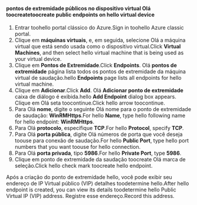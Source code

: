 #### <a name="toocreate-public-endpoints-on-hello-virtual-device"></a><span data-ttu-id="f183f-101">pontos de extremidade públicos no dispositivo virtual Olá toocreate</span><span class="sxs-lookup"><span data-stu-id="f183f-101">toocreate public endpoints on hello virtual device</span></span>

1. <span data-ttu-id="f183f-102">Entrar toohello portal clássico do Azure.</span><span class="sxs-lookup"><span data-stu-id="f183f-102">Sign in toohello Azure classic portal.</span></span>
2. <span data-ttu-id="f183f-103">Clique em **máquinas virtuais**, e, em seguida, selecione Olá a máquina virtual que está sendo usada como o dispositivo virtual.</span><span class="sxs-lookup"><span data-stu-id="f183f-103">Click **Virtual Machines**, and then select hello virtual machine that is being used as your virtual device.</span></span>
3. <span data-ttu-id="f183f-104">Clique em **Pontos de Extremidade**.</span><span class="sxs-lookup"><span data-stu-id="f183f-104">Click **Endpoints**.</span></span> <span data-ttu-id="f183f-105">Olá **pontos de extremidade** página lista todos os pontos de extremidade da máquina virtual de saudação.</span><span class="sxs-lookup"><span data-stu-id="f183f-105">hello **Endpoints** page lists all endpoints for hello virtual machine.</span></span>
4. <span data-ttu-id="f183f-106">Clique em **Adicionar**.</span><span class="sxs-lookup"><span data-stu-id="f183f-106">Click **Add**.</span></span> <span data-ttu-id="f183f-107">Olá **Adicionar ponto de extremidade** caixa de diálogo é exibida.</span><span class="sxs-lookup"><span data-stu-id="f183f-107">hello **Add Endpoint** dialog box appears.</span></span> <span data-ttu-id="f183f-108">Clique em Olá seta toocontinue.</span><span class="sxs-lookup"><span data-stu-id="f183f-108">Click hello arrow toocontinue.</span></span>
5. <span data-ttu-id="f183f-109">Para Olá **nome**, digite o seguinte Olá nome para o ponto de extremidade de saudação: **WinRMHttps**.</span><span class="sxs-lookup"><span data-stu-id="f183f-109">For hello **Name**, type hello following name for hello endpoint: **WinRMHttps**.</span></span>
6. <span data-ttu-id="f183f-110">Para Olá **protocolo**, especifique **TCP**.</span><span class="sxs-lookup"><span data-stu-id="f183f-110">For hello **Protocol**, specify **TCP**.</span></span>
7. <span data-ttu-id="f183f-111">Para Olá **porta pública**, digite Olá números de porta que você deseja toouse para conexão de saudação.</span><span class="sxs-lookup"><span data-stu-id="f183f-111">For hello **Public Port**, type hello port numbers that you want toouse for hello connection.</span></span>
8. <span data-ttu-id="f183f-112">Para Olá **porta privada**, tipo **5986**.</span><span class="sxs-lookup"><span data-stu-id="f183f-112">For hello **Private Port**, type **5986**.</span></span>
9. <span data-ttu-id="f183f-113">Clique em ponto de extremidade da saudação toocreate Olá marca de seleção.</span><span class="sxs-lookup"><span data-stu-id="f183f-113">Click hello check mark toocreate hello endpoint.</span></span>

<span data-ttu-id="f183f-114">Após a criação do ponto de extremidade hello, você pode exibir seu endereço de IP Virtual público (VIP) detalhes toodetermine hello.</span><span class="sxs-lookup"><span data-stu-id="f183f-114">After hello endpoint is created, you can view its details toodetermine hello Public Virtual IP (VIP) address.</span></span> <span data-ttu-id="f183f-115">Registre esse endereço.</span><span class="sxs-lookup"><span data-stu-id="f183f-115">Record this address.</span></span>


